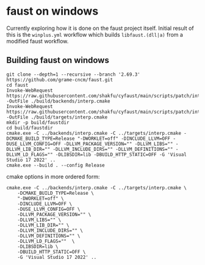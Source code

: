 # faust on windows

Currently exploring how it is done on the faust project itself. Initial result of this is the `winplus.yml` workflow which builds `libfaust.(dll|a)` from a modified faust workflow.



## Building faust on windows 

```shell
git clone --depth=1 --recursive --branch '2.69.3' https://github.com/grame-cncm/faust.git
cd faust
Invoke-WebRequest https://raw.githubusercontent.com/shakfu/cyfaust/main/scripts/patch/interp_plus_backend.cmake -OutFile ./build/backends/interp.cmake
Invoke-WebRequest https://raw.githubusercontent.com/shakfu/cyfaust/main/scripts/patch/interp_plus_target.cmake -OutFile ./build/targets/interp.cmake
mkdir -p build/faustdir
cd build/faustdir
cmake.exe -C ../backends/interp.cmake -C ../targets/interp.cmake -DCMAKE_BUILD_TYPE=Release "-DWORKLET=off" -DINCLUDE_LLVM=OFF -DUSE_LLVM_CONFIG=OFF -DLLVM_PACKAGE_VERSION="" -DLLVM_LIBS="" -DLLVM_LIB_DIR="" -DLLVM_INCLUDE_DIRS="" -DLLVM_DEFINITIONS="" -DLLVM_LD_FLAGS="" -DLIBSDIR=lib -DBUILD_HTTP_STATIC=OFF -G 'Visual Studio 17 2022' ..
cmake.exe --build . --config Release
```

cmake options in more ordered form:

```shell
cmake.exe -C ../backends/interp.cmake -C ../targets/interp.cmake \
	-DCMAKE_BUILD_TYPE=Release \ 
	"-DWORKLET=off" \
	-DINCLUDE_LLVM=OFF \
	-DUSE_LLVM_CONFIG=OFF \
	-DLLVM_PACKAGE_VERSION="" \
	-DLLVM_LIBS="" \
	-DLLVM_LIB_DIR="" \
	-DLLVM_INCLUDE_DIRS="" \
	-DLLVM_DEFINITIONS="" \
	-DLLVM_LD_FLAGS=""  \
	-DLIBSDIR=lib \
	-DBUILD_HTTP_STATIC=OFF \
	-G 'Visual Studio 17 2022' ..
```

